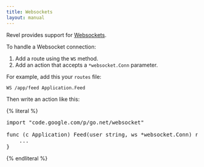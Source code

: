 ```yaml
---
title: Websockets
layout: manual
---
```


Revel provides support for [Websockets](http://en.wikipedia.org/wiki/WebSocket).

To handle a Websocket connection:

1. Add a route using the `WS` method.
2. Add an action that accepts a `*websocket.Conn` parameter.

For example, add this your `routes` file:

	WS /app/feed Application.Feed

Then write an action like this:

{% literal %}
<pre class="prettyprint lang-go">
import "code.google.com/p/go.net/websocket"

func (c Application) Feed(user string, ws *websocket.Conn) rev.Result {
	...
}
</pre>
{% endliteral %}

